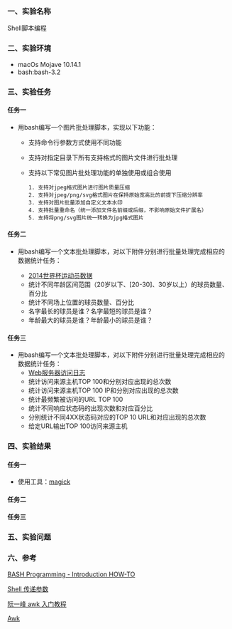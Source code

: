 ### 一、实验名称
Shell脚本编程
### 二、实验环境
- macOs Mojave 10.14.1
- bash:bash-3.2
### 三、实验任务
#### 任务一
- 用bash编写一个图片批处理脚本，实现以下功能：
    - 支持命令行参数方式使用不同功能
    - 支持对指定目录下所有支持格式的图片文件进行批处理
    - 支持以下常见图片批处理功能的单独使用或组合使用

      ```
      1. 支持对jpeg格式图片进行图片质量压缩
      2. 支持对jpeg/png/svg格式图片在保持原始宽高比的前提下压缩分辨率
      3. 支持对图片批量添加自定义文本水印
      4. 支持批量重命名（统一添加文件名前缀或后缀，不影响原始文件扩展名）
      5. 支持将png/svg图片统一转换为jpg格式图片
      ```
#### 任务二
- 用bash编写一个文本批处理脚本，对以下附件分别进行批量处理完成相应的数据统计任务：
      	
    - [2014世界杯运动员数据](https://sec.cuc.edu.cn/huangwei/course/LinuxSysAdmin/exp/chap0x04/worldcupplayerinfo.tsv)
    - 统计不同年龄区间范围（20岁以下、[20-30]、30岁以上）的球员数量、百分比
    - 统计不同场上位置的球员数量、百分比
    - 名字最长的球员是谁？名字最短的球员是谁？
    - 年龄最大的球员是谁？年龄最小的球员是谁？

#### 任务三
- 用bash编写一个文本批处理脚本，对以下附件分别进行批量处理完成相应的数据统计任务：
    - [Web服务器访问日志](https://sec.cuc.edu.cn/huangwei/course/LinuxSysAdmin/exp/chap0x04/web_log.tsv.7z)
    - 统计访问来源主机TOP 100和分别对应出现的总次数
    - 统计访问来源主机TOP 100 IP和分别对应出现的总次数
    - 统计最频繁被访问的URL TOP 100
    - 统计不同响应状态码的出现次数和对应百分比
    - 分别统计不同4XX状态码对应的TOP 10 URL和对应出现的总次数
    - 给定URL输出TOP 100访问来源主机

### 四、实验结果
#### 任务一
- 使用工具：[magick](https://www.imagemagick.org/script/convert.php])

#### 任务二

#### 任务三

### 五、实验问题

### 六、参考
[BASH Programming - Introduction HOW-TO](http://tldp.org/HOWTO/Bash-Prog-Intro-HOWTO.html)

[Shell 传递参数](http://www.runoob.com/linux/linux-shell-passing-arguments.html)

[阮一峰 awk 入门教程](http://www.ruanyifeng.com/blog/2018/11/awk.html)

[Awk](http://www.grymoire.com/Unix/Awk.html)